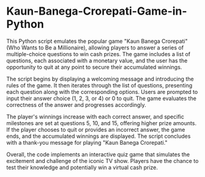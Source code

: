 # Kaun-Banega-Crorepati-Game-in-Python

This Python script emulates the popular game "Kaun Banega Crorepati" (Who Wants to Be a Millionaire), allowing players to answer a series of multiple-choice questions to win cash prizes. The game includes a list of questions, each associated with a monetary value, and the user has the opportunity to quit at any point to secure their accumulated winnings.

The script begins by displaying a welcoming message and introducing the rules of the game. It then iterates through the list of questions, presenting each question along with the corresponding options. Users are prompted to input their answer choice (1, 2, 3, or 4) or 0 to quit. The game evaluates the correctness of the answer and progresses accordingly.

The player's winnings increase with each correct answer, and specific milestones are set at questions 5, 10, and 15, offering higher prize amounts. If the player chooses to quit or provides an incorrect answer, the game ends, and the accumulated winnings are displayed. The script concludes with a thank-you message for playing "Kaun Banega Crorepati."

Overall, the code implements an interactive quiz game that simulates the excitement and challenge of the iconic TV show. Players have the chance to test their knowledge and potentially win a virtual cash prize.
